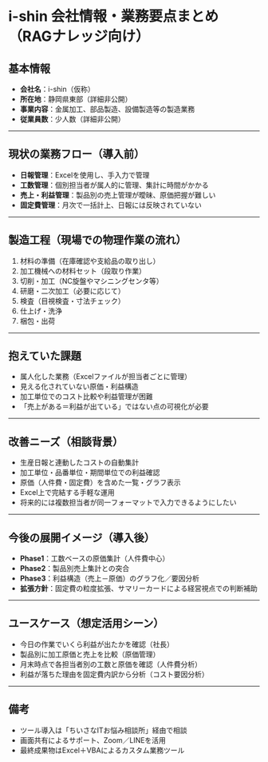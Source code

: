 # i-shin 会社情報・業務要点まとめ（RAGナレッジ向け）

## 基本情報

* **会社名**：i-shin（仮称）
* **所在地**：静岡県東部（詳細非公開）
* **事業内容**：金属加工、部品製造、設備製造等の製造業務
* **従業員数**：少人数（詳細非公開）

---

## 現状の業務フロー（導入前）

* **日報管理**：Excelを使用し、手入力で管理  
* **工数管理**：個別担当者が属人的に管理、集計に時間がかかる  
* **売上・利益管理**：製品別の売上管理が曖昧、原価把握が難しい  
* **固定費管理**：月次で一括計上、日報には反映されていない  

---

## 製造工程（現場での物理作業の流れ）

1. 材料の準備（在庫確認や支給品の取り出し）
2. 加工機械への材料セット（段取り作業）
3. 切削・加工（NC旋盤やマシニングセンタ等）
4. 研磨・二次加工（必要に応じて）
5. 検査（目視検査・寸法チェック）
6. 仕上げ・洗浄
7. 梱包・出荷

---

## 抱えていた課題

* 属人化した業務（Excelファイルが担当者ごとに管理）
* 見える化されていない原価・利益構造
* 加工単位でのコスト比較や利益管理が困難
* 「売上がある＝利益が出ている」ではない点の可視化が必要

---

## 改善ニーズ（相談背景）

* 生産日報と連動したコストの自動集計
* 加工単位・品番単位・期間単位での利益確認
* 原価（人件費・固定費）を含めた一覧・グラフ表示
* Excel上で完結する手軽な運用
* 将来的には複数担当者が同一フォーマットで入力できるようにしたい

---

## 今後の展開イメージ（導入後）

* **Phase1**：工数ベースの原価集計（人件費中心）
* **Phase2**：製品別売上集計との突合
* **Phase3**：利益構造（売上－原価）のグラフ化／要因分析
* **拡張方針**：固定費の粒度拡張、サマリーカードによる経営視点での判断補助

---

## ユースケース（想定活用シーン）

* 今日の作業でいくら利益が出たかを確認（社長）
* 製品別に加工原価と売上を比較（原価管理）
* 月末時点で各担当者別の工数と原価を確認（人件費分析）
* 利益が落ちた理由を固定費内訳から分析（コスト要因分析）

---

## 備考

* ツール導入は「ちいさなITお悩み相談所」経由で相談
* 画面共有によるサポート、Zoom／LINEを活用
* 最終成果物はExcel＋VBAによるカスタム業務ツール

